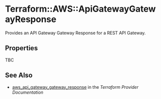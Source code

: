 # Terraform::AWS::ApiGatewayGatewayResponse

Provides an API Gateway Gateway Response for a REST API Gateway.

## Properties

TBC

## See Also

* [aws_api_gateway_gateway_response](https://www.terraform.io/docs/providers/aws/r/api_gateway_gateway_response.html) in the _Terraform Provider Documentation_